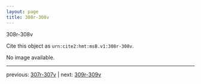 ```yaml
---
layout: page
title: 308r-308v
---
```


308r-308v

Cite this object as `urn:cite2:hmt:msB.v1:308r-308v`.

No image available. 



---

previous: [307r-307v](../307r-307v/) | next: [309r-309v](../309r-309v/)